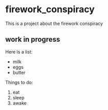 # firework_conspiracy
This is a project about the firework conspiracy

## work in progress
Here is a list:
- milk
- eggs
- butter

Things to do:
1. eat
1. sleep
1. awake
